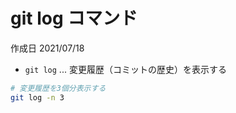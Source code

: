 # git log コマンド

作成日 2021/07/18

- `git log` ... 変更履歴（コミットの歴史）を表示する

```bash
# 変更履歴を3個分表示する
git log -n 3
```
